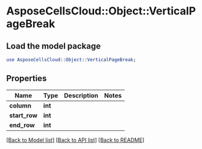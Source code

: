# AsposeCellsCloud::Object::VerticalPageBreak

## Load the model package
```perl
use AsposeCellsCloud::Object::VerticalPageBreak;
```

## Properties
Name | Type | Description | Notes
------------ | ------------- | ------------- | -------------
**column** | **int** |  | 
**start_row** | **int** |  | 
**end_row** | **int** |  | 

[[Back to Model list]](../README.md#documentation-for-models) [[Back to API list]](../README.md#documentation-for-api-endpoints) [[Back to README]](../README.md)


